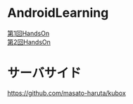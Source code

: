 # AndroidLearning

[第1回HandsOn](/docs/handsOn/april27.md)    
[第2回HandsOn](/docs/handsOn/may11.md)

# サーバサイド
https://github.com/masato-haruta/kubox
